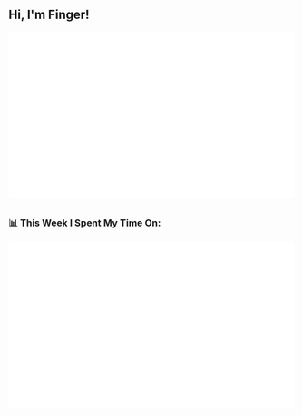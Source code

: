 <h2> Hi, I'm Finger!</h2>

<img align="right" src="https://raw.githubusercontent.com/spianmo/github-stats/master/generated/overview.svg#gh-light-mode-only">

<!-- <img align="right" height="160em" src="https://github-readme-stats-eight-theta.vercel.app/api/top-langs/?username=spianmo&layout=compact&langs_count=8&theme=algolia"/>	 -->
	
```go
package main

type Me struct {
	Name   string
	Job    string
	Code   string
	Skills string
}

func main() {
	me := &Me{
		Name:   "Finger",
		Job:    "Client-side Engineer",
		Code:   "Java, Kotlin, C#, Rust and C++ and Others",
		Skills: "Android, Security, Cross-platform client, NLP, CV, ASR ^o^",
	}
	_ = me
}
```


<h3>📊 This Week I Spent My Time On:</h3>
<img align='right' src="https://raw.githubusercontent.com/spianmo/github-stats/master/generated/languages.svg#gh-light-mode-only">

<!--START_SECTION:waka-->

```txt
Python                 7 hrs 11 mins   ███████░░░░░░░░░░░░░░░░░░   27.88 %
TypeScript             6 hrs 18 mins   ██████░░░░░░░░░░░░░░░░░░░   24.45 %
Vue.js                 5 hrs 1 min     █████░░░░░░░░░░░░░░░░░░░░   19.50 %
Kotlin                 2 hrs 33 mins   ██▒░░░░░░░░░░░░░░░░░░░░░░   09.91 %
JavaScript             1 hr 30 mins    █▒░░░░░░░░░░░░░░░░░░░░░░░   05.87 %
```

<!--END_SECTION:waka-->
